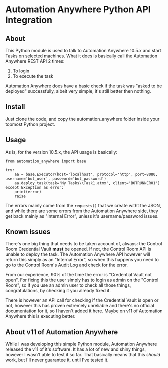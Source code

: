 # Automation Anywhere Python API Integration

## About
This Python module is used to talk to Automation Anywhere 10.5.x and start Tasks on selected machines.
What it does is basically call the Automation Anywhere REST API 2 times:
1. To login
2. To execute the task

Automation Anywhere does have a basic check if the task was "asked to be deployed" 
successfully, albeit very simple, it's still better then nothing.

## Install
Just clone the code, and copy the automation_anywhere folder inside your topmost
Python project.

## Usage
As is, for the version 10.5.x, the API usage is basically:


    from automation_anywhere import base

    try:
        aa = base.Executor(host='localhost', protocol='http', port=8080, username='bot_user', password='bot_password')
        aa.deploy_task(task='My Tasks\\Task1.atmx', client='BOTRUNNER01')
    except Exception as error:
        print(error)
        raise


The errors mainly come from the <code>requests()</code> that we create witht the JSON,
and while there are some errors from the Automation Anywhere side, they get back
 mainly as "Internal Error", unless it's username/password issues.


## Known issues
There's one big thing that needs to be taken account of, always: the Control Room
Credential Vault <b>must</b> be opened. If not, the Control Room API is unable
to deploy the task. The Automation Anywhere API however will return this simply
as an "Internal Error", so when this happens you need to go to the Control Room's
Audit Log and check for the error.

From our experience, 90% of the time the error is "Credential Vault not open". For 
fixing this the user simply has to login as admin on the "Control Room", so if you
use an admin user to check all those things, congratulations, by checking it you
already fixed it.

There is however an API call for checking if the Credential Vault is open or not, 
however this has proven extremely unreliable and there's no official documentation
for it, so I haven't added it here. Maybe on v11 of Automation Anywhere this is
executing better.

## About v11 of Automation Anywhere
While I was developing this simple Python module, Automation Anywhere released
the v11 of it's software. It has a lot of new and shiny things, however I wasn't
able to test it so far. That basically means that this *should* work, but I'll 
never guarantee it, until I've tested it. 